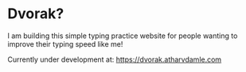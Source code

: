 # Dvorak?

I am building this simple typing practice website for people wanting to improve their typing speed like me!

Currently under development at: https://dvorak.atharvdamle.com
